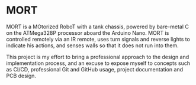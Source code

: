 # MORT

MORT is a MOtorized RoboT with a tank chassis, powered by bare-metal C on the ATMega328P processor
aboard the Arduino Nano. MORT is controlled remotely via an IR remote, uses turn signals and
reverse lights to indicate his actions, and senses walls so that it does not run into them.

This project is my effort to bring a professional approach to the design and implementation
process, and an excuse to expose myself to concepts such as CI/CD, professional Git and GitHub
usage, project documentation and PCB design.
